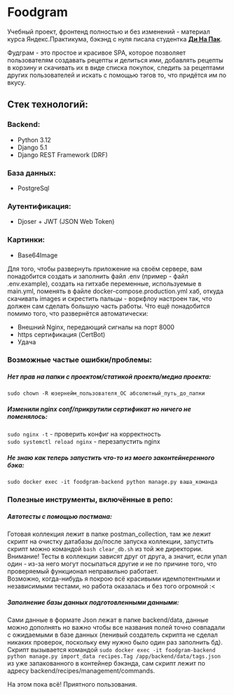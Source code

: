# Foodgram

Учебный проект, фронтенд полностью и без изменений - материал курса Яндекс.Практикума, бэкэнд с нуля  писала студентка [**Ди На Пак**](https://github.com/Nenfind).

Фудграм - это простое и красивое SPA, которое позволяет пользователям создавать рецепты и делиться ими, добавлять рецепты в корзину и скачивать их в виде списка покупок, следить за рецептами других пользователей и искать с помощью тэгов то, что придётся им по вкусу. 

## Стек технологий:

### Backend:

 - Python 3.12
 - Django 5.1
 - Django REST Framework (DRF)
   
### База данных:

 - PostgreSql
   
### Аутентификация:

 - Djoser + JWT (JSON Web Token)
   
### Картинки:

 - Base64Image

Для того, чтобы развернуть приложение на своём сервере, вам понадобится создать и заполнить файл .env (пример - файл .env.example), создать на гитхабе переменные, используемые в main.yml, поменять в файле docker-compose.production.yml хаб, откуда скачивать images и скрестить пальцы - воркфлоу настроен так, что должен сам сделать большую часть работы. Что ещё понадобится помимо того, что развернётся автоматически: 
- Внешний Nginx, передающий сигналы на порт 8000
- https сертификация (CertBot)
- Удача

### Возможные частые ошибки/проблемы:
##### Нет прав на папки с проектом/статикой проекта/медиа проекта:

`sudo chown -R юзернейм_пользователя_ОС абсолютный_путь_до_папки`

##### Изменили nginx conf/прикрутили сертификат но ничего не поменялось:  

`sudo nginx -t` - проверить конфиг на корректность  
`sudo systemctl reload nginx` - перезапустить nginx  

##### Не знаю как теперь запустить что-то из моего законтейнеренного бэка:  

`sudo docker exec -it foodgram-backend python manage.py ваша_команда`

### Полезные инструменты, включённые в репо:  

##### Автотесты с помощью постмана:  

Готовая коллекция лежит в папке postman_collection, там же лежит скрипт на очистку датабазы до/после запуска коллекции, запустить скрипт можно командой `bash clear_db.sh` из той же директории.  
Внимание! Тесты в коллекции зависят друг от друга, а значит, если упал один - из-за него могут посыпаться другие и не по причине того, что проверяемый функционал неправильно работает.  
Возможно, когда-нибудь я покрою всё красивыми идемпотентными и независимыми тестами, но работа оказалась и без того огромной :<

##### Заполнение базы данных подготовленными данными: 

Сами данные в формате Json лежат в папке backend/data, данные можно дополнять но важно чтобы все названия полей точно совпадали с ожидаемыми в базе данных (ленивый создатель скрипта не сделал никаких проверок, поскольку ему нужно было один раз заполнить бд). Скрипт вызывается командой `sudo docker exec -it foodgram-backend python manage.py import_data recipes.Tag /app/backend/data/tags.json` из уже запакованного в контейнер бэкэнда, сам скрипт лежит по адресу backend/recipes/management/commands.  


На этом пока всё! Приятного пользования. 

